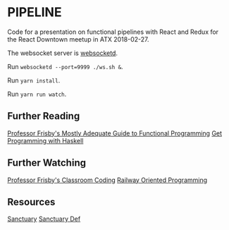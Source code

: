 # PIPELINE

Code for a presentation on functional pipelines with React and Redux for the React Downtown meetup in ATX 2018-02-27.

The websocket server is [websocketd](http://websocketd.com).

Run `websocketd --port=9999 ./ws.sh &`.

Run `yarn install`.

Run `yarn run watch`.

## Further Reading

[Professor Frisby's Mostly Adequate Guide to Functional Programming](https://mostly-adequate.gitbooks.io/mostly-adequate-guide)
[Get Programming with Haskell](https://www.manning.com/books/get-programming-with-haskell)

## Further Watching

[Professor Frisby's Classroom Coding](https://www.youtube.com/watch?v=h_tklpwbsxY)
[Railway Oriented Programming](https://vimeo.com/113707214)

## Resources

[Sanctuary](https://sanctuary.js.org)
[Sanctuary Def](https://github.com/sanctuary-js/sanctuary-def)
